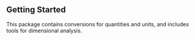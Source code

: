 ## Getting Started

This package contains conversions for quantities and units, and includes tools for dimensional analysis.